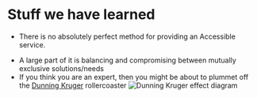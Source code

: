 # Stuff we have learned


- There is no absolutely perfect method for providing an Accessible service. 
<!-- - It is  constant journey -->
- A large part of it is balancing and compromising between mutually exclusive solutions/needs
- If you think you are an expert, then you might be about to plummet off the [Dunning Kruger](https://thedecisionlab.com/biases/dunning-kruger-effect/) rollercoaster
![Dunning Kruger effect diagram](https://scotentsd.github.io/a11y/images/dk2.png "Dunning Kruger effect")



